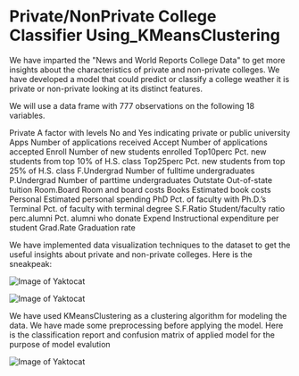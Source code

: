 # Private/NonPrivate College Classifier Using_KMeansClustering
We have imparted the "News and World Reports College Data" to get more insights about the characteristics of private and non-private colleges. We have developed a model that could predict or classify a college weather it is private or non-private looking at its distinct features.

We will use a data frame with 777 observations on the following 18 variables.

Private A factor with levels No and Yes indicating private or public university
Apps Number of applications received
Accept Number of applications accepted
Enroll Number of new students enrolled
Top10perc Pct. new students from top 10% of H.S. class
Top25perc Pct. new students from top 25% of H.S. class
F.Undergrad Number of fulltime undergraduates
P.Undergrad Number of parttime undergraduates
Outstate Out-of-state tuition
Room.Board Room and board costs
Books Estimated book costs
Personal Estimated personal spending
PhD Pct. of faculty with Ph.D.’s
Terminal Pct. of faculty with terminal degree
S.F.Ratio Student/faculty ratio
perc.alumni Pct. alumni who donate
Expend Instructional expenditure per student
Grad.Rate Graduation rate

We have implemented data visualization techniques to the dataset to get the useful insights about private and non-private colleges. Here is the sneakpeak:


![Image of Yaktocat](https://hmp.me/dbux)

![Image of Yaktocat](https://hmp.me/dbuz)

We have used KMeansClustering as a clustering algorithm for modeling the data. We have made some preprocessing before applying the model. Here is the classification report and confusion matrix of applied model for the purpose of model evalution

![Image of Yaktocat](https://hmp.me/dbu0)

